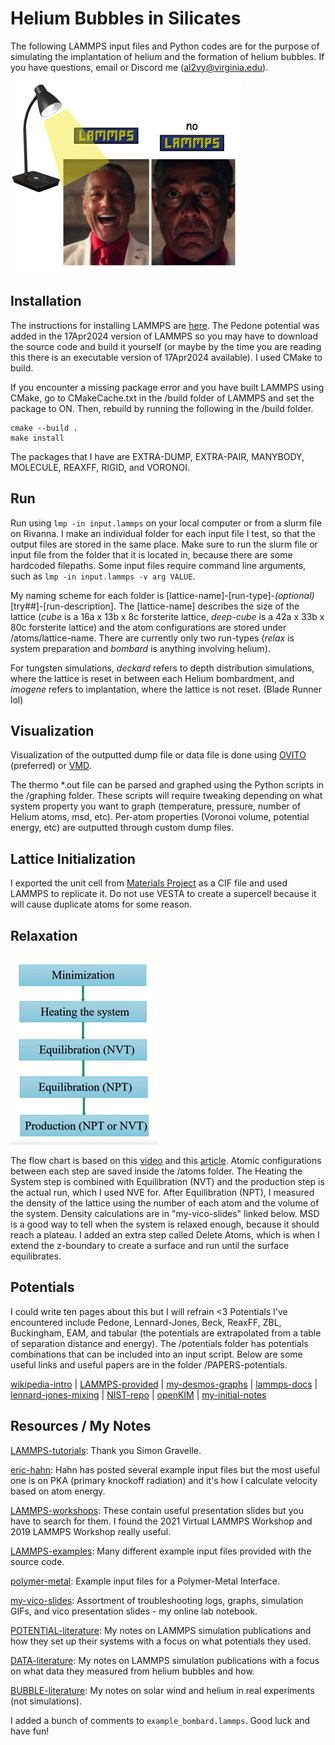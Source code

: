 # Helium Bubbles in Silicates

The following LAMMPS input files and Python codes are for the purpose of simulating the implantation of helium and the formation of helium bubbles. If you have questions, email or Discord me (al2vy@virginia.edu). 

![yay](./images/meme.png)
## Installation

The instructions for installing LAMMPS are [here](https://docs.lammps.org/Install.html). The Pedone potential was added in the 17Apr2024 version of LAMMPS so you may have to download the source code and build it yourself (or maybe by the time you are reading this there is an executable version of 17Apr2024 available). I used CMake to build. 

If you encounter a missing package error and you have built LAMMPS using CMake, go to CMakeCache.txt in the /build folder of LAMMPS and set the package to ON. Then, rebuild by running the following in the /build folder. 

```
cmake --build .
make install
``` 
The packages that I have are EXTRA-DUMP, EXTRA-PAIR, MANYBODY, MOLECULE, REAXFF, RIGID, and VORONOI. 

## Run

Run using ```lmp -in input.lammps``` on your local computer or from a slurm file on Rivanna. I make an individual folder for each input file I test, so that the output files are stored in the same place. Make sure to run the slurm file or input file from the folder that it is located in, because there are some hardcoded filepaths. Some input files require command line arguments, such as ```lmp -in input.lammps -v arg VALUE```. 

My naming scheme for each folder is [lattice-name]-[run-type]-*(optional)*[try##]-[run-description]. The [lattice-name] describes the size of the lattice (*cube* is a 16a x 13b x 8c forsterite lattice, *deep-cube* is a 42a x 33b x 80c forsterite lattice) and the atom configurations are stored under /atoms/lattice-name. There are currently only two run-types (*relax* is system preparation and *bombard* is anything involving helium). 

For tungsten simulations, *deckard* refers to depth distribution simulations, where the lattice is reset in between each Helium bombardment, and *imogene* refers to implantation, where the lattice is not reset. (Blade Runner lol)

## Visualization

Visualization of the outputted dump file or data file is done using [OVITO](https://www.ovito.org/) (preferred) or [VMD](https://www.ks.uiuc.edu/Research/vmd/). 

The thermo *.out file can be parsed and graphed using the Python scripts in the /graphing folder. These scripts will require tweaking depending on what system property you want to graph (temperature, pressure, number of Helium atoms, msd, etc). Per-atom properties (Voronoi volume, potential energy, etc) are outputted through custom dump files.

## Lattice Initialization

I exported the unit cell from [Materials Project](https://next-gen.materialsproject.org/materials/mp-2895) as a CIF file and used LAMMPS to replicate it. Do not use VESTA to create a supercell because it will cause duplicate atoms for some reason.

## Relaxation

![flow-chart](./images/flow-chart.png)

The flow chart is based on this [video](https://www.youtube.com/watch?v=YyW_aTkkvRA) and this [article](https://www.compchems.com/setting-up-a-molecular-dynamics-simulation/#1-level-of-theory). Atomic configurations between each step are saved inside the /atoms folder. The Heating the System step is combined with Equilibration (NVT) and the production step is the actual run, which I used NVE for. After Equilibration (NPT), I measured the density of the lattice using the number of each atom and the volume of the system. Density calculations are in "my-vico-slides" linked below. MSD is a good way to tell when the system is relaxed enough, because it should reach a plateau. I added an extra step called Delete Atoms, which is when I extend the z-boundary to create a surface and run until the surface equilibrates. 

## Potentials

I could write ten pages about this but I will refrain <3 Potentials I've encountered include Pedone, Lennard-Jones, Beck, ReaxFF, ZBL, Buckingham, EAM, and tabular (the potentials are extrapolated from a table of separation distance and energy). The /potentials folder has potentials combinations that can be included into an input script. Below are some useful links and useful papers are in the folder /PAPERS-potentials. 

[wikipedia-intro](https://en.wikipedia.org/wiki/Interatomic_potential) |
[LAMMPS-provided](https://github.com/lammps/lammps/tree/develop/potentials) |
[my-desmos-graphs](https://www.desmos.com/calculator/epdz3mbrue) |
[lammps-docs](https://docs.lammps.org/pairs.html) |
[lennard-jones-mixing](https://mattermodeling.stackexchange.com/questions/4845/how-to-create-a-lookup-table-of-%CF%B5-and-%CF%83-values-for-lennard-jones-potentials) |
[NIST-repo](https://www.ctcms.nist.gov/potentials/) |
[openKIM](https://openkim.org/) |
[my-initial-notes](https://docs.google.com/document/d/1ayWn5OoLpytNzUDsMVmOIfqZ-FsfZ3EQrSmqDYfIQ94/edit?usp=sharing)

## Resources / My Notes

[LAMMPS-tutorials](https://lammpstutorials.github.io/): Thank you Simon Gravelle.

[eric-hahn](https://www.ericnhahn.com/tutorials/lammps-tutorials/pka): Hahn has posted several example input files but the most useful one is on PKA (primary knockoff radiation) and it's how I calculate velocity based on atom energy. 

[LAMMPS-workshops](https://www.lammps.org/workshops.html): These contain useful presentation slides but you have to search for them. I found the 2021 Virtual LAMMPS Workshop
and 2019 LAMMPS Workshop really useful.

[LAMMPS-examples](https://github.com/lammps/lammps/tree/develop/examples): Many different example input files provided with the source code. 

[polymer-metal](https://github.com/nuwan-d/polymer_metal_interface/tree/master): Example input files for a Polymer-Metal Interface. 

[my-vico-slides](https://docs.google.com/presentation/d/1MKdEB0VUCaLRqKrPCLoCm9mInB01r4ZEBdJBVm8v7ec/edit?usp=sharing): Assortment of troubleshooting logs, graphs, simulation GIFs, and vico presentation slides - my online lab notebook. 

[POTENTIAL-literature](https://docs.google.com/document/d/1zPFv_zNZtW1bYGkPBTmVatVFBc_XZnW0_Yc45QtuDUU/edit?usp=sharing): My notes on LAMMPS simulation publications and how they set up their systems with a focus on what potentials they used. 

[DATA-literature](https://docs.google.com/document/d/1Tbd0TCp1JN2RhIfcfsVkS9DOBiCg8Ad6f716GsS727g/edit?usp=sharing): My notes on LAMMPS simulation publications with a focus on what data they measured from helium bubbles and how. 

[BUBBLE-literature](https://docs.google.com/document/d/1jWwzUloeitPDnknGvaAquTfj3WpOw4dllaEzDrSO3zo/edit?usp=sharing): My notes on solar wind and helium in real experiments (not simulations). 

I added a bunch of comments to ```example_bombard.lammps```. Good luck and have fun!
